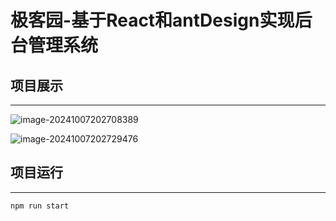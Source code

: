 # **极客园**-**基于React和antDesign实现后台管理系统**



## 项目展示

***

![image-20241007202708389](C:\Users\Ni0duann\AppData\Roaming\Typora\typora-user-images\image-20241007202708389.png)



![image-20241007202729476](C:\Users\Ni0duann\AppData\Roaming\Typora\typora-user-images\image-20241007202729476.png)





## 项目运行

***



```
npm run start
```



